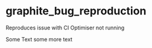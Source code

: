 # graphite_bug_reproduction
Reproduces issue with CI Optimiser not running

Some Text
some more text